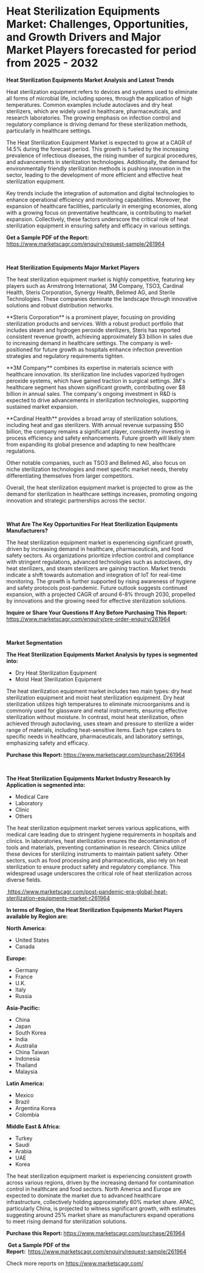 <p><h1>Heat Sterilization Equipments Market: Challenges, Opportunities, and Growth Drivers and Major Market Players forecasted for period from 2025 - 2032</h1></p><p><strong>Heat Sterilization Equipments Market Analysis and Latest Trends</strong></p>
<p><p>Heat sterilization equipment refers to devices and systems used to eliminate all forms of microbial life, including spores, through the application of high temperatures. Common examples include autoclaves and dry heat sterilizers, which are widely used in healthcare, pharmaceuticals, and research laboratories. The growing emphasis on infection control and regulatory compliance is driving demand for these sterilization methods, particularly in healthcare settings.</p><p>The Heat Sterilization Equipment Market is expected to grow at a CAGR of 14.5% during the forecast period. This growth is fueled by the increasing prevalence of infectious diseases, the rising number of surgical procedures, and advancements in sterilization technologies. Additionally, the demand for environmentally friendly sterilization methods is pushing innovation in the sector, leading to the development of more efficient and effective heat sterilization equipment.</p><p>Key trends include the integration of automation and digital technologies to enhance operational efficiency and monitoring capabilities. Moreover, the expansion of healthcare facilities, particularly in emerging economies, along with a growing focus on preventative healthcare, is contributing to market expansion. Collectively, these factors underscore the critical role of heat sterilization equipment in ensuring safety and efficacy in various settings.</p></p>
<p><strong>Get a Sample PDF of the Report:&nbsp;</strong> <a href="https://www.marketscagr.com/enquiry/request-sample/261964?utm_campaign=3292&utm_medium=2&utm_source=Github&utm_content=ia&utm_term=30032025&utm_id=heat-sterilization-equipments">https://www.marketscagr.com/enquiry/request-sample/261964</a></p>
<p>&nbsp;</p>
<p><strong>Heat Sterilization Equipments Major Market Players</strong></p>
<p><p>The heat sterilization equipment market is highly competitive, featuring key players such as Armstrong International, 3M Company, TSO3, Cardinal Health, Steris Corporation, Synergy Health, Belimed AG, and Sterile Technologies. These companies dominate the landscape through innovative solutions and robust distribution networks.</p><p>**Steris Corporation** is a prominent player, focusing on providing sterilization products and services. With a robust product portfolio that includes steam and hydrogen peroxide sterilizers, Steris has reported consistent revenue growth, achieving approximately $3 billion in sales due to increasing demand in healthcare settings. The company is well-positioned for future growth as hospitals enhance infection prevention strategies and regulatory requirements tighten.</p><p>**3M Company** combines its expertise in materials science with healthcare innovation. Its sterilization line includes vaporized hydrogen peroxide systems, which have gained traction in surgical settings. 3M's healthcare segment has shown significant growth, contributing over $8 billion in annual sales. The company's ongoing investment in R&D is expected to drive advancements in sterilization technologies, supporting sustained market expansion.</p><p>**Cardinal Health** provides a broad array of sterilization solutions, including heat and gas sterilizers. With annual revenue surpassing $50 billion, the company remains a significant player, consistently investing in process efficiency and safety enhancements. Future growth will likely stem from expanding its global presence and adapting to new healthcare regulations.</p><p>Other notable companies, such as TSO3 and Belimed AG, also focus on niche sterilization technologies and meet specific market needs, thereby differentiating themselves from larger competitors.</p><p>Overall, the heat sterilization equipment market is projected to grow as the demand for sterilization in healthcare settings increases, promoting ongoing innovation and strategic partnerships across the sector.</p></p>
<p>&nbsp;</p>
<p><strong>What Are The Key Opportunities For Heat Sterilization Equipments Manufacturers?</strong></p>
<p><p>The heat sterilization equipment market is experiencing significant growth, driven by increasing demand in healthcare, pharmaceuticals, and food safety sectors. As organizations prioritize infection control and compliance with stringent regulations, advanced technologies such as autoclaves, dry heat sterilizers, and steam sterilizers are gaining traction. Market trends indicate a shift towards automation and integration of IoT for real-time monitoring. The growth is further supported by rising awareness of hygiene and safety protocols post-pandemic. Future outlook suggests continued expansion, with a projected CAGR of around 6-8% through 2030, propelled by innovations and the growing need for effective sterilization solutions.</p></p>
<p><strong>Inquire or Share Your Questions If Any Before Purchasing This Report:</strong> <a href="https://www.marketscagr.com/enquiry/pre-order-enquiry/261964?utm_campaign=3292&utm_medium=2&utm_source=Github&utm_content=ia&utm_term=30032025&utm_id=heat-sterilization-equipments">https://www.marketscagr.com/enquiry/pre-order-enquiry/261964</a></p>
<p>&nbsp;</p>
<p><strong>Market Segmentation</strong></p>
<p><strong>The Heat Sterilization Equipments Market Analysis by types is segmented into:</strong></p>
<p><ul><li>Dry Heat Sterilization Equipment</li><li>Moist Heat Sterilization Equipment</li></ul></p>
<p><p>The heat sterilization equipment market includes two main types: dry heat sterilization equipment and moist heat sterilization equipment. Dry heat sterilization utilizes high temperatures to eliminate microorganisms and is commonly used for glassware and metal instruments, ensuring effective sterilization without moisture. In contrast, moist heat sterilization, often achieved through autoclaving, uses steam and pressure to sterilize a wider range of materials, including heat-sensitive items. Each type caters to specific needs in healthcare, pharmaceuticals, and laboratory settings, emphasizing safety and efficacy.</p></p>
<p><strong>Purchase this Report:&nbsp;</strong><a href="https://www.marketscagr.com/purchase/261964?utm_campaign=3292&utm_medium=2&utm_source=Github&utm_content=ia&utm_term=30032025&utm_id=heat-sterilization-equipments">https://www.marketscagr.com/purchase/261964</a></p>
<p>&nbsp;</p>
<p><strong>The Heat Sterilization Equipments Market Industry Research by Application is segmented into:</strong></p>
<p><ul><li>Medical Care</li><li>Laboratory</li><li>Clinic</li><li>Others</li></ul></p>
<p><p>The heat sterilization equipment market serves various applications, with medical care leading due to stringent hygiene requirements in hospitals and clinics. In laboratories, heat sterilization ensures the decontamination of tools and materials, preventing contamination in research. Clinics utilize these devices for sterilizing instruments to maintain patient safety. Other sectors, such as food processing and pharmaceuticals, also rely on heat sterilization to ensure product safety and regulatory compliance. This widespread usage underscores the critical role of heat sterilization across diverse fields.</p></p>
<p><a href="https://www.marketscagr.com/post-pandemic-era-global-heat-sterilization-equipments-market-r261964?utm_campaign=3292&utm_medium=2&utm_source=Github&utm_content=ia&utm_term=30032025&utm_id=heat-sterilization-equipments">&nbsp;https://www.marketscagr.com/post-pandemic-era-global-heat-sterilization-equipments-market-r261964</a></p>
<p><strong>In terms of Region, the Heat Sterilization Equipments Market Players available by Region are:</strong></p>
<p>
    <p> <strong> North America: </strong>
        <ul>
            <li>United States</li>
            <li>Canada</li>
        </ul>
        </p> 
    <p> <strong> Europe: </strong>
        <ul>
            <li>Germany</li>
            <li>France</li>
            <li>U.K.</li>
            <li>Italy</li>
            <li>Russia</li>
        </ul>
        </p> 
    <p> <strong> Asia-Pacific: </strong>
        <ul>
            <li>China</li>
            <li>Japan</li>
            <li>South Korea</li>
            <li>India</li>
            <li>Australia</li>
            <li>China Taiwan</li>
            <li>Indonesia</li>
            <li>Thailand</li>
            <li>Malaysia</li>
        </ul>
        </p> 
    <p> <strong> Latin America: </strong>
        <ul>
            <li>Mexico</li>
            <li>Brazil</li>
            <li>Argentina Korea</li>
            <li>Colombia</li>
        </ul>
        </p> 
    <p> <strong> Middle East & Africa: </strong>
        <ul>
            <li>Turkey</li>
            <li>Saudi</li>
            <li>Arabia</li>
            <li>UAE</li>
            <li>Korea</li>
        </ul>
    </p>
    </p>
<p><p>The heat sterilization equipment market is experiencing consistent growth across various regions, driven by the increasing demand for contamination control in healthcare and food sectors. North America and Europe are expected to dominate the market due to advanced healthcare infrastructure, collectively holding approximately 60% market share. APAC, particularly China, is projected to witness significant growth, with estimates suggesting around 25% market share as manufacturers expand operations to meet rising demand for sterilization solutions.</p></p>
<p><strong>Purchase this Report: </strong><a href="https://www.marketscagr.com/purchase/261964?utm_campaign=3292&utm_medium=2&utm_source=Github&utm_content=ia&utm_term=30032025&utm_id=heat-sterilization-equipments">https://www.marketscagr.com/purchase/261964</a></p>
<p>&nbsp;<strong>Get a Sample PDF of the Report:&nbsp;&nbsp;</strong><a href="https://www.marketscagr.com/enquiry/request-sample/261964?utm_campaign=3292&utm_medium=2&utm_source=Github&utm_content=ia&utm_term=30032025&utm_id=heat-sterilization-equipments">https://www.marketscagr.com/enquiry/request-sample/261964</a></p>
<p><strong></strong></p>
<p>Check more reports on <a href="https://www.marketscagr.com/?utm_campaign=3292&utm_medium=2&utm_source=Github&utm_content=ia&utm_term=30032025&utm_id=heat-sterilization-equipments">https://www.marketscagr.com/</a></p>